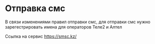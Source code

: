 # Отправка смс

В связи изменениями правил отправки смс, для отправки смс нужно зарегестрировать имена для операторов Теле2 и Алтел

Ссылка на сервис https://smsc.kz/
